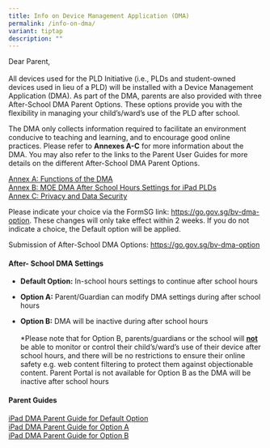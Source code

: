 ```yaml
---
title: Info on Device Management Application (DMA)
permalink: /info-on-dma/
variant: tiptap
description: ""
---
```

<p>Dear Parent,
<br>
<br>All devices used for the PLD Initiative (i.e., PLDs and student-owned
devices used in lieu of a PLD) will be installed with a Device Management
Application (DMA). As part of the DMA, parents are also provided with three
After-School DMA Parent Options. These options provide you with the flexibility
in managing your child’s/ward’s use of the PLD after school.</p>
<p>The DMA only collects information required to facilitate an environment
conducive to teaching and learning, and to encourage good online practices.
Please refer to <strong>Annexes A-C</strong> for more information about the
DMA. You may also refer to the links to the Parent User Guides for more
details on the different After-School DMA Parent Options.</p>
<p><a href="/files/DMA_Annex_A.pdf" rel="noopener noreferrer nofollow" target="_blank">Annex A: Functions of the DMA </a>
<br><a href="/files/DMA_Annex_B.pdf" rel="noopener noreferrer nofollow" target="_blank">Annex B: MOE DMA After School Hours Settings for iPad PLDs</a> 
<br><a href="/files/DMA_Annex_C.pdf" rel="noopener noreferrer nofollow" target="_blank">Annex C: Privacy and Data Security</a>
</p>
<p>Please indicate your choice via the FormSG link: <a href="https://go.gov.sg/bv-dma-option" rel="noopener noreferrer nofollow" target="_blank">https://go.gov.sg/bv-dma-option</a>.
These changes will only take effect within 2 weeks. If you do not indicate
a choice, the Default option will be applied.</p>
<p>Submission of After-School DMA Options: <a href="https://go.gov.sg/bv-dma-option" rel="noopener noreferrer nofollow" target="_blank">https://go.gov.sg/bv-dma-option</a>
</p>
<h4>After- School DMA Settings</h4>
<ul data-tight="true" class="tight">
<li>
<p><strong>Default Option:</strong> In-school hours settings to continue after
school hours</p>
</li>
<li>
<p><strong>Option A:</strong> Parent/Guardian can modify DMA settings during
after school hours</p>
</li>
<li>
<p><strong>Option B:</strong> DMA will be inactive during after school hours
<br>
<br>*Please note that for Option B, parents/guardians or the school will <strong><u>not</u></strong> be
able to monitor or control their child’s/ward’s use of their device after
school hours, and there will be no restrictions to ensure their online
safety e.g. web content filtering to protect them against objectionable
content. Parent Portal is not available for Option B as the DMA will be
inactive after school hours</p>
</li>
</ul>
<h4>Parent Guides</h4>
<p><a href="/files/iPad_DMA_Parent_Guide_for_Default_Option.pdf" rel="noopener noreferrer nofollow" target="_blank">iPad DMA Parent Guide for Default Option</a>
<br><a href="/files/iPad_DMA_Parent_Guide_for_Option_A.pdf" rel="noopener noreferrer nofollow" target="_blank">iPad DMA Parent Guide for Option A</a>
<br><a href="/files/iPad_DMA_Parent_Guide_for_Option_B.pdf" rel="noopener noreferrer nofollow" target="_blank">iPad DMA Parent Guide for Option B</a>
</p>
<p></p>